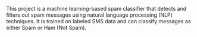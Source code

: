 This project is a machine learning-based spam classifier that detects and filters out spam messages using natural language processing (NLP) techniques. 
It is trained on labeled SMS data and can classify messages as either Spam or Ham (Not Spam).
